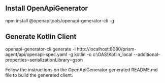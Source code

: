 ## Install OpenApiGenerator

npm install @openapitools/openapi-generator-cli -g

## Generate Kotlin Client

openapi-generator-cli generate -i http://localhost:8080/prism-agent/api/openapi-spec.yaml -g kotlin -o c:\OAS\Kotlin_local --additional-properties=serializationLibrary=gson

Follow the instructions on the OpenApiGenerator generated README.md file to build the generated client.